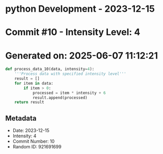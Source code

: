 ﻿# python Development - 2023-12-15
# Commit #10 - Intensity Level: 4
# Generated on: 2025-06-07 11:12:21
```python
def process_data_10(data, intensity=4):
    '''Process data with specified intensity level'''
    result = []
    for item in data:
        if item > 0:
            processed = item * intensity + 6
            result.append(processed)
    return result
```
## Metadata
- Date: 2023-12-15
- Intensity: 4
- Commit Number: 10
- Random ID: 921691699
